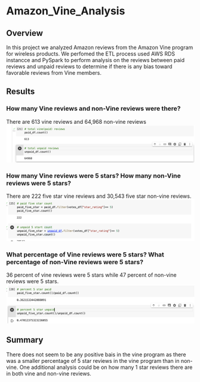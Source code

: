 # Amazon_Vine_Analysis

## Overview
In this project we analyzed Amazon reviews from the Amazon Vine program for wireless products. We perfomed the ETL process used AWS RDS instancce and PySpark to perform analysis on the reviews between paid reviews and unpaid reviews to determine if there is any bias toward favorable reviews from Vine members.
## Results
### How many Vine reviews and non-Vine reviews were there?
There are 613 vine reviews and 64,968 non-vine reviews
![](Resources/reviews.png)
### How many Vine reviews were 5 stars? How many non-Vine reviews were 5 stars?
There are 222 five star vine reviews and 30,543 five star non-vine reviews.
![](Resources/fiveStarCount.png)
### What percentage of Vine reviews were 5 stars? What percentage of non-Vine reviews were 5 stars?
36 percent of vine reviews were 5 stars while 47 percent of non-vine reviews were 5 stars.
![](Resources/fiveStarPercent.png)

## Summary
There does not seem to be any positive bais in the vine program as there was a smaller percentage of 5 star reviews in the vine program than in non-vine. One additional analysis could be on how many 1 star reviews there are in both vine and non-vine reviews.